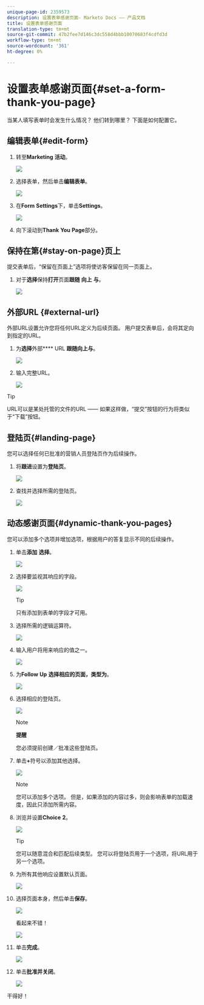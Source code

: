 ```yaml
---
unique-page-id: 2359573
description: 设置表单感谢页面- Marketo Docs —— 产品文档
title: 设置表单感谢页面
translation-type: tm+mt
source-git-commit: 47b2fee7d146c3dc558d4bbb10070683f4cdfd3d
workflow-type: tm+mt
source-wordcount: '361'
ht-degree: 0%

---
```



# 设置表单感谢页面{#set-a-form-thank-you-page}

当某人填写表单时会发生什么情况？ 他们转到哪里？ 下面是如何配置它。

## 编辑表单{#edit-form}

1. 转至&#x200B;**Marketing** **活动**。

   ![](assets/login-marketing-activities-5.png)

1. 选择表单，然后单击&#x200B;**编辑表单**。

   ![](assets/image2014-9-15-17-3a34-3a14.png)

1. 在&#x200B;**Form** **Settings**&#x200B;下，单击&#x200B;**Settings**。

   ![](assets/image2014-9-15-17-3a34-3a21.png)

1. 向下滚动到&#x200B;**Thank** **You** **Page**&#x200B;部分。

## 保持在第{#stay-on-page}页上

提交表单后，“保留在页面上”选项将使访客保留在同一页面上。

1. 对于&#x200B;**选择**&#x200B;保持&#x200B;****&#x200B;打开&#x200B;****&#x200B;页面&#x200B;**跟随** **向上** **与**。

   ![](assets/image2014-9-15-17-3a34-3a35.png)

## 外部URL {#external-url}

外部URL设置允许您将任何URL定义为后续页面。 用户提交表单后，会将其定向到指定的URL。

1. 为&#x200B;**选择**&#x200B;外部&#x200B;**** URL **跟随****向上****与**。

   ![](assets/image2014-9-15-17-3a34-3a45.png)

1. 输入完整URL。

   ![](assets/image2014-9-15-17-3a34-3a53.png)

>[!TIP]
>
>URL可以是某处托管的文件的URL —— 如果这样做，“提交”按钮的行为将类似于“下载”按钮。

## 登陆页{#landing-page}

您可以选择任何已批准的营销人员登陆页作为后续操作。

1. 将&#x200B;**跟进**&#x200B;设置为&#x200B;**登陆页**。

   ![](assets/image2014-9-15-17-3a37-3a52.png)

1. 查找并选择所需的登陆页。

   ![](assets/image2014-9-15-17-3a37-3a59.png)

## 动态感谢页面{#dynamic-thank-you-pages}

您可以添加多个选项并增加选项，根据用户的答复显示不同的后续操作。

1. 单击&#x200B;**添加** **选择**。

   ![](assets/image2014-9-15-17-3a38-3a6.png)

1. 选择要监视其响应的字段。

   ![](assets/image2014-9-15-17-3a38-3a12.png)

   >[!TIP]
   >
   >只有添加到表单的字段才可用。

1. 选择所需的逻辑运算符。

   ![](assets/image2014-9-15-17-3a38-3a31.png)

1. 输入用户将用来响应的值之一。

   ![](assets/image2014-9-15-17-3a38-3a40.png)

1. 为&#x200B;**Follow** **Up** **选择相应的页面，类型为**。

   ![](assets/image2014-9-15-17-3a38-3a51.png)

1. 选择相应的登陆页。

   ![](assets/image2014-9-15-17-3a39-3a3.png)

   >[!NOTE]
   >
   >**提醒**
   >
   >
   >您必须提前创建／批准这些登陆页。

1. 单击&#x200B;**+**&#x200B;符号以添加其他选择。

   ![](assets/image2014-9-15-17-3a39-3a25.png)

   >[!NOTE]
   >
   >您可以添加多个选项。 但是，如果添加的内容过多，则会影响表单的加载速度，因此只添加所需内容。

1. 浏览并设置&#x200B;**Choice** **2**。

   ![](assets/image2014-9-15-17-3a39-3a44.png)

   >[!TIP]
   >
   >您可以随意混合和匹配后续类型。 您可以将登陆页用于一个选项，将URL用于另一个选项。

1. 为所有其他响应设置默认页面。

   ![](assets/image2014-9-15-17-3a40-3a10.png)

1. 选择页面本身，然后单击&#x200B;**保存**。

   ![](assets/image2014-9-15-17-3a40-3a26.png)

   看起来不错！

   ![](assets/image2014-9-15-17-3a40-3a34.png)

1. 单击&#x200B;**完成**。

   ![](assets/image2014-9-15-17-3a40-3a42.png)

1. 单击&#x200B;**批准并关闭**。

   ![](assets/image2014-9-15-17-3a41-3a0.png)

干得好！
